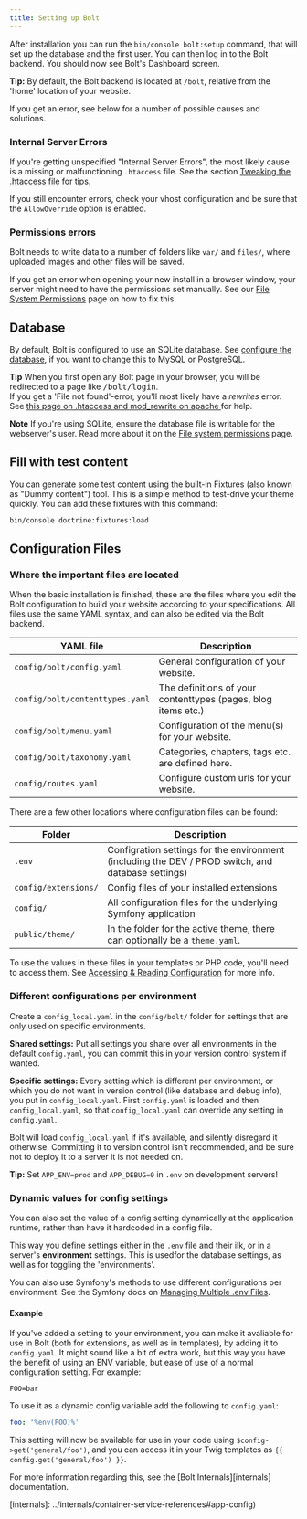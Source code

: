 ```yaml
---
title: Setting up Bolt
---
```


After installation you can run the `bin/console bolt:setup` command, that will
set up the database and the first user. You can then log in to the Bolt
backend. You should now see Bolt's Dashboard screen.

<p class="tip"><strong>Tip:</strong> By default, the Bolt backend is located
at <code>/bolt</code>, relative from the 'home' location of your website.</p>

If you get an error, see below for a number of possible causes and solutions.

### Internal Server Errors

If you're getting unspecified "Internal Server Errors", the most likely cause
is a missing or malfunctioning `.htaccess` file. See the section [Tweaking the
.htaccess file](../installation/webserver/apache) for tips.

If you still encounter errors, check your vhost configuration and be sure that
the `AllowOverride` option is enabled.

### Permissions errors

Bolt needs to write data to a number of folders like `var/` and
`files/`, where uploaded images and other files will be saved.

If you get an error when opening your new install in a browser window, your
server might need to have the permissions set manually. See our
[File System Permissions](permissions) page on how to fix this.

## Database

By default, Bolt is configured to use an SQLite database. See
[configure the database](database), if you want to change this to MySQL
or PostgreSQL.

<p class="tip"><strong>Tip</strong> When you first open any Bolt page in your
browser, you will be redirected to a page like <tt>/bolt/login</tt>. <br>If you
get a 'File not found'-error, you'll most likely have a <em>rewrites</em>
error. See <a href="../howto/making-sure-htaccess-works">this page on .htaccess
and mod_rewrite on apache </a> for help.</p>

<p class="note"><strong>Note</strong> If you're using SQLite, ensure the
database file is writable for the webserver's user. Read more about it on the
<a href="../installation/permissions"> File system permissions</a> page.</p>

## Fill with test content

You can generate some test content using the built-in Fixtures (also known as
"Dummy content") tool. This is a simple method to test-drive your theme
quickly. You can add these fixtures with this command:

```bash
bin/console doctrine:fixtures:load
```

<!--
The geolocation fields requires you to set an api key, for more info see the
comment in the main config and [this
guide](https://developers.google.com/maps/documentation/javascript/get-api-key#get-an-api-key)
for how to get a key.
-->

Configuration Files
-------------------

### Where the important files are located

When the basic installation is finished, these are the files where you edit the
Bolt configuration to build your website according to your specifications. All
files use the same YAML syntax, and can also be edited via the Bolt backend.

| YAML file                       | Description |
| ------------------------------- | ----------- |
| `config/bolt/config.yaml`       | General configuration of your website.
| `config/bolt/contenttypes.yaml` | The definitions of your contenttypes (pages, blog items etc.)
| `config/bolt/menu.yaml`         | Configuration of the menu(s) for your website.
| `config/bolt/taxonomy.yaml`     | Categories, chapters, tags etc. are defined here.
| `config/routes.yaml`      | Configure custom urls for your website.

<!--| `config/bolt/permissions.yaml`  | Specify usergroups, users and their permissions here. For most websites, the default settings will be just fine. -->

There are a few other locations where configuration files can be found:

| Folder                | Description |
| --------------------- | ----------- |
| `.env`                | Configration settings for the environment (including the DEV / PROD switch, and database settings)
| `config/extensions/`  | Config files of your installed extensions
| `config/`             | All configuration files for the underlying Symfony application
| `public/theme/`       | In the folder for the active theme, there can optionally be a `theme.yaml`.

To use the values in these files in your templates or PHP code, you'll need to
access them. See [Accessing & Reading Configuration][config-accessing] for more
info.

### Different configurations per environment

Create a `config_local.yaml` in the `config/bolt/` folder for settings that are
only used on specific environments.

**Shared settings:** Put all settings you share over all environments in the
default `config.yaml`, you can commit this in your version control system if
wanted.

**Specific settings:** Every setting which is different per environment, or
which you do not want in version control (like database and debug info), you
put in `config_local.yaml`. First `config.yaml` is loaded and then
`config_local.yaml`, so that `config_local.yaml` can override any setting in
`config.yaml`.

<p class="tip">
Bolt will load <code>config_local.yaml</code> if it's available, and silently
disregard it otherwise. Committing it to version control isn't recommended, and
be sure not to deploy it to a server it is not needed on.</p>

<p class="tip"><strong>Tip:</strong> Set <code>APP_ENV=prod</code> and
<code>APP_DEBUG=0</code> in <code>.env</code> on development servers! </p>

### Dynamic values for config settings

You can also set the value of a config setting dynamically at the
application runtime, rather than have it hardcoded in a config file.

This way you define settings either in the `.env` file and their ilk, or in a
server's **environment** settings. This is usedfor the database settings, as
well as for toggling the 'environments'.

You can also use Symfony's methods to use different configurations per
environment. See the Symfony docs on [Managing Multiple .env Files][sf-env].

#### Example

If you've added a setting to your environment, you can make it avaliable for
use in Bolt (both for extensions, as well as in templates), by adding it to
`config.yaml`. It might sound like a bit of extra work, but this way you have
the benefit of using an ENV variable, but ease of use of a normal configuration
setting. For example:

```env
FOO=bar
```

To use it as a dynamic config variable add the following to `config.yaml`:

```yaml
foo: '%env(FOO)%'
```

This setting will now be available for use in your code using
`$config->get('general/foo')`, and you can access it in your Twig templates as
`{{ config.get('general/foo') }}`.

For more information regarding this, see the [Bolt Internals][internals]
documentation.

[config-accessing]: reading#accessing-configuration-in-php
[config-env]: reading#reading-environment-variables
[sf-env]: https://symfony.com/doc/current/configuration.html#configuration-environments
[internals]: ../internals/container-service-references#app-config)